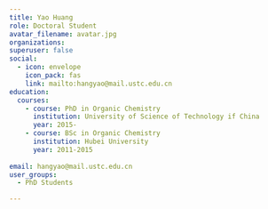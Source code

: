 ```yaml
---
title: Yao Huang
role: Doctoral Student
avatar_filename: avatar.jpg
organizations:
superuser: false
social:
  - icon: envelope
    icon_pack: fas
    link: mailto:hangyao@mail.ustc.edu.cn
education:
  courses:
    - course: PhD in Organic Chemistry
      institution: University of Science of Technology if China
      year: 2015-
    - course: BSc in Organic Chemistry
      institution: Hubei University
      year: 2011-2015
    
email: hangyao@mail.ustc.edu.cn
user_groups:
  - PhD Students

---
```

